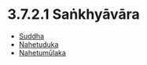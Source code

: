 # 3.7.2.1 Saṅkhyāvāra

* [Suddha](3.7.2.1/Suddha.md)
* [Nahetuduka](3.7.2.1/Nahetuduka.md)
* [Nahetumūlaka](3.7.2.1/Nahetumulaka.md)
